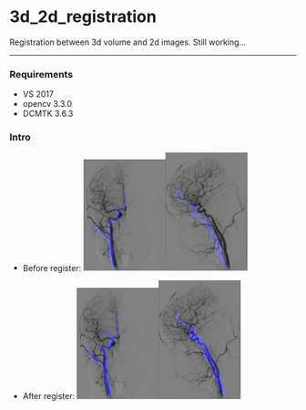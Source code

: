 # 3d_2d_registration
Registration between 3d volume and 2d images.
Still working...
***

### Requirements
* VS 2017
* opencv 3.3.0
* DCMTK 3.6.3

### Intro
* Before register:
<img src="/Gallary/initial_0.png" width=30% /><img src="/Gallary/initial_1.png" width=30% />

* After register:
<img src="/Gallary/result_0.png" width=30% /><img src="/Gallary/result_1.png" width=30% />
